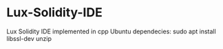 # Lux-Solidity-IDE
Lux Solidity IDE implemented in cpp
Ubuntu dependecies:
sudo apt install libssl-dev unzip
